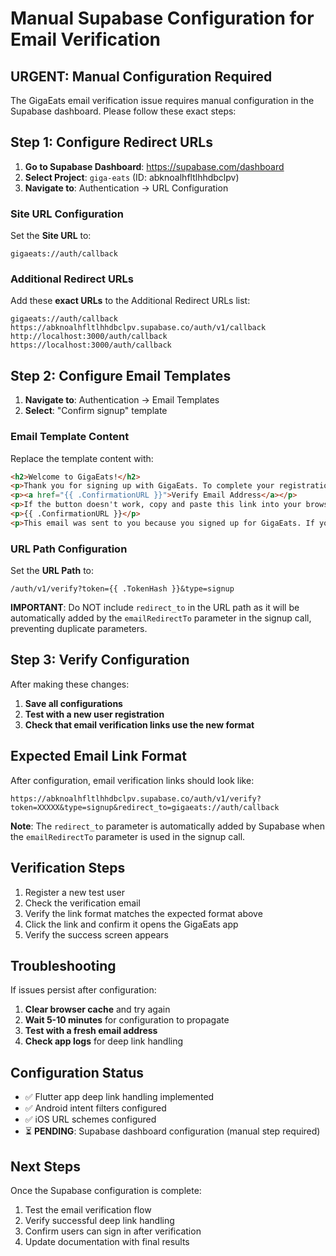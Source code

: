 # Manual Supabase Configuration for Email Verification

## URGENT: Manual Configuration Required

The GigaEats email verification issue requires manual configuration in the Supabase dashboard. Please follow these exact steps:

## Step 1: Configure Redirect URLs

1. **Go to Supabase Dashboard**: https://supabase.com/dashboard
2. **Select Project**: `giga-eats` (ID: abknoalhfltlhhdbclpv)
3. **Navigate to**: Authentication → URL Configuration

### Site URL Configuration
Set the **Site URL** to:
```
gigaeats://auth/callback
```

### Additional Redirect URLs
Add these **exact URLs** to the Additional Redirect URLs list:
```
gigaeats://auth/callback
https://abknoalhfltlhhdbclpv.supabase.co/auth/v1/callback
http://localhost:3000/auth/callback
https://localhost:3000/auth/callback
```

## Step 2: Configure Email Templates

1. **Navigate to**: Authentication → Email Templates
2. **Select**: "Confirm signup" template

### Email Template Content
Replace the template content with:
```html
<h2>Welcome to GigaEats!</h2>
<p>Thank you for signing up with GigaEats. To complete your registration and start ordering delicious meals for your organization, please verify your email address.</p>
<p><a href="{{ .ConfirmationURL }}">Verify Email Address</a></p>
<p>If the button doesn't work, copy and paste this link into your browser:</p>
<p>{{ .ConfirmationURL }}</p>
<p>This email was sent to you because you signed up for GigaEats. If you didn't sign up, please ignore this email.</p>
```

### URL Path Configuration
Set the **URL Path** to:
```
/auth/v1/verify?token={{ .TokenHash }}&type=signup
```

**IMPORTANT**: Do NOT include `redirect_to` in the URL path as it will be automatically added by the `emailRedirectTo` parameter in the signup call, preventing duplicate parameters.

## Step 3: Verify Configuration

After making these changes:

1. **Save all configurations**
2. **Test with a new user registration**
3. **Check that email verification links use the new format**

## Expected Email Link Format

After configuration, email verification links should look like:
```
https://abknoalhfltlhhdbclpv.supabase.co/auth/v1/verify?token=XXXXX&type=signup&redirect_to=gigaeats://auth/callback
```

**Note**: The `redirect_to` parameter is automatically added by Supabase when the `emailRedirectTo` parameter is used in the signup call.

## Verification Steps

1. Register a new test user
2. Check the verification email
3. Verify the link format matches the expected format above
4. Click the link and confirm it opens the GigaEats app
5. Verify the success screen appears

## Troubleshooting

If issues persist after configuration:

1. **Clear browser cache** and try again
2. **Wait 5-10 minutes** for configuration to propagate
3. **Test with a fresh email address**
4. **Check app logs** for deep link handling

## Configuration Status

- ✅ Flutter app deep link handling implemented
- ✅ Android intent filters configured
- ✅ iOS URL schemes configured
- ⏳ **PENDING**: Supabase dashboard configuration (manual step required)

## Next Steps

Once the Supabase configuration is complete:
1. Test the email verification flow
2. Verify successful deep link handling
3. Confirm users can sign in after verification
4. Update documentation with final results

